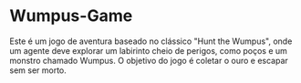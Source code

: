 # Wumpus-Game
Este é um jogo de aventura baseado no clássico "Hunt the Wumpus", onde um agente deve explorar um labirinto cheio de perigos, como poços e um monstro chamado Wumpus. O objetivo do jogo é coletar o ouro e escapar sem ser morto.
